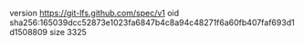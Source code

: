 version https://git-lfs.github.com/spec/v1
oid sha256:165039dcc52873e1023fa6847b4c8a94c48271f6a60fb407faf693d1d1508809
size 3325
